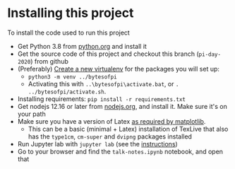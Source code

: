 # Installing this project

To install the code used to run this project

* Get Python 3.8 from [python.org](https://www.python.org) and install it
* Get the source code of this project and checkout this branch (`pi-day-2020`) from github
* (Preferably) [Create a new virtualenv](https://docs.python.org/3/library/venv.html) for the packages you will set up:
  - `python3 -m venv ../bytesofpi` 
  - Activating this with `..\bytesofpi\activate.bat`, or `. ../bytesofpi/activate.sh`.
* Installing requirements: `pip install -r requirements.txt`
* Get nodejs 12.16 or later from [nodejs.org](https://nodejs.org/), and install it. Make sure it's on your path
* Make sure you have a version of Latex [as required by matplotlib](https://matplotlib.org/3.1.1/tutorials/text/usetex.html).
  - This can be a basic (minimal + Latex) installation of TexLive that also has the `type1cm`, `cm-super` and `dvipng` packages installed
* Run Jupyter lab with `jupyter lab` (see the [instructions](https://jupyterlab.readthedocs.io/en/stable/getting_started/starting.html))
* Go to your browser and find the `talk-notes.ipynb` notebook, and open that